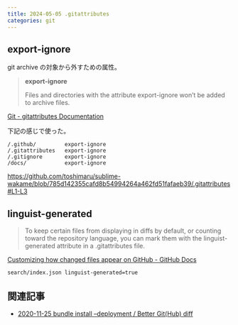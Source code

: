 ```yaml
---
title: 2024-05-05 .gitattributes
categories: git
---
```


## export-ignore

git archive の対象から外すための属性。

> **export-ignore**
>
> Files and directories with the attribute export-ignore won’t be added to archive files.

[Git - gitattributes Documentation](https://git-scm.com/docs/gitattributes)

下記の感じで使った。

```
/.github/         export-ignore
/.gitattributes   export-ignore
/.gitignore       export-ignore
/docs/            export-ignore
```

<https://github.com/toshimaru/sublime-wakame/blob/785d142355cafd8b54994264a462fd51fafaeb39/.gitattributes#L1-L3>

## linguist-generated

> To keep certain files from displaying in diffs by default, or counting toward the repository language, you can mark them with the linguist-generated attribute in a .gitattributes file.

[Customizing how changed files appear on GitHub - GitHub Docs](https://docs.github.com/en/repositories/working-with-files/managing-files/customizing-how-changed-files-appear-on-github)

```
search/index.json linguist-generated=true
```

## 関連記事

- [2020-11-25 bundle install –deployment / Better Git(Hub) diff](/2020-11-25)
